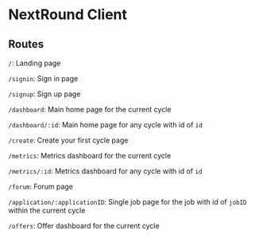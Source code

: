 # NextRound Client

## Routes

`/`: Landing page

`/signin`: Sign in page

`/signup`: Sign up page

`/dashboard`: Main home page for the current cycle

`/dashboard/:id`: Main home page for any cycle with id of `id`

`/create`: Create your first cycle page

`/metrics`: Metrics dashboard for the current cycle

`/metrics/:id`: Metrics dashboard for any cycle with id of `id`

`/forum`: Forum page

`/application/:applicationID`: Single job page for the job with id of `jobID` within the current cycle

`/offers`: Offer dashboard for the current cycle
